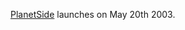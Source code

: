 [PlanetSide](../etc/PlanetSide.md) launches on May 20th 2003.

<!--[category:Patches](category:Patches.md)-->

